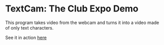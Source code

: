 # TextCam: The Club Expo Demo

This program takes video from the webcam and turns it into a video made
of only text characters.

See it in action [here](zbyedidia.webfactional.com/textcam)

